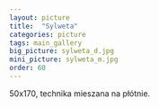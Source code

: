 ```yaml
---
layout: picture
title:  "Sylweta"
categories: picture
tags: main_gallery
big_picture: sylweta_d.jpg
mini_picture: sylweta_m.jpg
order: 60
---
```

50x170, technika mieszana na płótnie.
